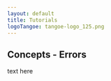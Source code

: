 ```yaml
---
layout: default
title: Tutorials
logoTangoe: tangoe-logo_125.png
---
```


## Concepts - Errors

text here
 


